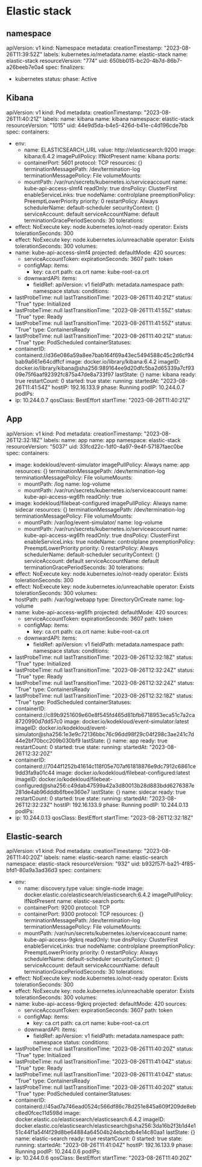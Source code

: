 # Elastic stack

## namespace
apiVersion: v1
kind: Namespace
metadata:
  creationTimestamp: "2023-08-26T11:39:52Z"
  labels:
    kubernetes.io/metadata.name: elastic-stack
  name: elastic-stack
  resourceVersion: "774"
  uid: 650bb015-bc20-4b7d-86b7-a26beeb7e0a4
spec:
  finalizers:
  - kubernetes
status:
  phase: Active

 ## Kibana

 apiVersion: v1
kind: Pod
metadata:
  creationTimestamp: "2023-08-26T11:40:21Z"
  labels:
    name: kibana
  name: kibana
  namespace: elastic-stack
  resourceVersion: "1015"
  uid: 44e9d5da-b4e5-426d-b41e-c4d196cde7bb
spec:
  containers:
  - env:
    - name: ELASTICSEARCH_URL
      value: http://elasticsearch:9200
    image: kibana:6.4.2
    imagePullPolicy: IfNotPresent
    name: kibana
    ports:
    - containerPort: 5601
      protocol: TCP
    resources: {}
    terminationMessagePath: /dev/termination-log
    terminationMessagePolicy: File
    volumeMounts:
    - mountPath: /var/run/secrets/kubernetes.io/serviceaccount
      name: kube-api-access-slmf4
      readOnly: true
  dnsPolicy: ClusterFirst
  enableServiceLinks: true
  nodeName: controlplane
  preemptionPolicy: PreemptLowerPriority
  priority: 0
  restartPolicy: Always
  schedulerName: default-scheduler
  securityContext: {}
  serviceAccount: default
  serviceAccountName: default
  terminationGracePeriodSeconds: 30
  tolerations:
  - effect: NoExecute
    key: node.kubernetes.io/not-ready
    operator: Exists
    tolerationSeconds: 300
  - effect: NoExecute
    key: node.kubernetes.io/unreachable
    operator: Exists
    tolerationSeconds: 300
  volumes:
  - name: kube-api-access-slmf4
    projected:
      defaultMode: 420
      sources:
      - serviceAccountToken:
          expirationSeconds: 3607
          path: token
      - configMap:
          items:
          - key: ca.crt
            path: ca.crt
          name: kube-root-ca.crt
      - downwardAPI:
          items:
          - fieldRef:
              apiVersion: v1
              fieldPath: metadata.namespace
            path: namespace
status:
  conditions:
  - lastProbeTime: null
    lastTransitionTime: "2023-08-26T11:40:21Z"
    status: "True"
    type: Initialized
  - lastProbeTime: null
    lastTransitionTime: "2023-08-26T11:41:55Z"
    status: "True"
    type: Ready
  - lastProbeTime: null
    lastTransitionTime: "2023-08-26T11:41:55Z"
    status: "True"
    type: ContainersReady
  - lastProbeTime: null
    lastTransitionTime: "2023-08-26T11:40:21Z"
    status: "True"
    type: PodScheduled
  containerStatuses:
  - containerID: containerd://d36e086a59a8ee7bab164f69a43ec5494588c45c2d6cf94bab9a661e64cdffcf
    image: docker.io/library/kibana:6.4.2
    imageID: docker.io/library/kibana@sha256:989164ee9d20dfc5ba2d65339a7cf9309e75f6aaf92392fc875a47de8a733f97
    lastState: {}
    name: kibana
    ready: true
    restartCount: 0
    started: true
    state:
      running:
        startedAt: "2023-08-26T11:41:54Z"
  hostIP: 192.16.133.9
  phase: Running
  podIP: 10.244.0.7
  podIPs:
  - ip: 10.244.0.7
  qosClass: BestEffort
  startTime: "2023-08-26T11:40:21Z"

  ## App

  apiVersion: v1
kind: Pod
metadata:
  creationTimestamp: "2023-08-26T12:32:18Z"
  labels:
    name: app
  name: app
  namespace: elastic-stack
  resourceVersion: "5037"
  uid: 33fcd22c-1df0-4a97-9e4f-57187faec0be
spec:
  containers:
  - image: kodekloud/event-simulator
    imagePullPolicy: Always
    name: app
    resources: {}
    terminationMessagePath: /dev/termination-log
    terminationMessagePolicy: File
    volumeMounts:
    - mountPath: /log
      name: log-volume
    - mountPath: /var/run/secrets/kubernetes.io/serviceaccount
      name: kube-api-access-wg6fh
      readOnly: true
  - image: kodekloud/filebeat-configured
    imagePullPolicy: Always
    name: sidecar
    resources: {}
    terminationMessagePath: /dev/termination-log
    terminationMessagePolicy: File
    volumeMounts:
    - mountPath: /var/log/event-simulator/
      name: log-volume
    - mountPath: /var/run/secrets/kubernetes.io/serviceaccount
      name: kube-api-access-wg6fh
      readOnly: true
  dnsPolicy: ClusterFirst
  enableServiceLinks: true
  nodeName: controlplane
  preemptionPolicy: PreemptLowerPriority
  priority: 0
  restartPolicy: Always
  schedulerName: default-scheduler
  securityContext: {}
  serviceAccount: default
  serviceAccountName: default
  terminationGracePeriodSeconds: 30
  tolerations:
  - effect: NoExecute
    key: node.kubernetes.io/not-ready
    operator: Exists
    tolerationSeconds: 300
  - effect: NoExecute
    key: node.kubernetes.io/unreachable
    operator: Exists
    tolerationSeconds: 300
  volumes:
  - hostPath:
      path: /var/log/webapp
      type: DirectoryOrCreate
    name: log-volume
  - name: kube-api-access-wg6fh
    projected:
      defaultMode: 420
      sources:
      - serviceAccountToken:
          expirationSeconds: 3607
          path: token
      - configMap:
          items:
          - key: ca.crt
            path: ca.crt
          name: kube-root-ca.crt
      - downwardAPI:
          items:
          - fieldRef:
              apiVersion: v1
              fieldPath: metadata.namespace
            path: namespace
status:
  conditions:
  - lastProbeTime: null
    lastTransitionTime: "2023-08-26T12:32:18Z"
    status: "True"
    type: Initialized
  - lastProbeTime: null
    lastTransitionTime: "2023-08-26T12:32:24Z"
    status: "True"
    type: Ready
  - lastProbeTime: null
    lastTransitionTime: "2023-08-26T12:32:24Z"
    status: "True"
    type: ContainersReady
  - lastProbeTime: null
    lastTransitionTime: "2023-08-26T12:32:18Z"
    status: "True"
    type: PodScheduled
  containerStatuses:
  - containerID: containerd://c89b9251609e60e8f545fd465d81bfb6718953eca51c7a2ca8720990d7dd57c0
    image: docker.io/kodekloud/event-simulator:latest
    imageID: docker.io/kodekloud/event-simulator@sha256:1e3e9c72136bbc76c96dd98f29c04f298c3ae241c7d44e2bf70bcc209b030bf9
    lastState: {}
    name: app
    ready: true
    restartCount: 0
    started: true
    state:
      running:
        startedAt: "2023-08-26T12:32:20Z"
  - containerID: containerd://7044f1252b41614c118f05e707af61818876e9dc7912c6861ce9dd3fa9a01c44
    image: docker.io/kodekloud/filebeat-configured:latest
    imageID: docker.io/kodekloud/filebeat-configured@sha256:c49dab47599a42a3d80013b28d883bdd6276387e281de4ab96dddb6fbee360e7
    lastState: {}
    name: sidecar
    ready: true
    restartCount: 0
    started: true
    state:
      running:
        startedAt: "2023-08-26T12:32:23Z"
  hostIP: 192.16.133.9
  phase: Running
  podIP: 10.244.0.13
  podIPs:
  - ip: 10.244.0.13
  qosClass: BestEffort
  startTime: "2023-08-26T12:32:18Z"

  ## Elastic-search

  apiVersion: v1
kind: Pod
metadata:
  creationTimestamp: "2023-08-26T11:40:20Z"
  labels:
    name: elastic-search
  name: elastic-search
  namespace: elastic-stack
  resourceVersion: "932"
  uid: b932f57f-ba21-4f85-bfd1-80a9a3ad36d3
spec:
  containers:
  - env:
    - name: discovery.type
      value: single-node
    image: docker.elastic.co/elasticsearch/elasticsearch:6.4.2
    imagePullPolicy: IfNotPresent
    name: elastic-search
    ports:
    - containerPort: 9200
      protocol: TCP
    - containerPort: 9300
      protocol: TCP
    resources: {}
    terminationMessagePath: /dev/termination-log
    terminationMessagePolicy: File
    volumeMounts:
    - mountPath: /var/run/secrets/kubernetes.io/serviceaccount
      name: kube-api-access-9gkrq
      readOnly: true
  dnsPolicy: ClusterFirst
  enableServiceLinks: true
  nodeName: controlplane
  preemptionPolicy: PreemptLowerPriority
  priority: 0
  restartPolicy: Always
  schedulerName: default-scheduler
  securityContext: {}
  serviceAccount: default
  serviceAccountName: default
  terminationGracePeriodSeconds: 30
  tolerations:
  - effect: NoExecute
    key: node.kubernetes.io/not-ready
    operator: Exists
    tolerationSeconds: 300
  - effect: NoExecute
    key: node.kubernetes.io/unreachable
    operator: Exists
    tolerationSeconds: 300
  volumes:
  - name: kube-api-access-9gkrq
    projected:
      defaultMode: 420
      sources:
      - serviceAccountToken:
          expirationSeconds: 3607
          path: token
      - configMap:
          items:
          - key: ca.crt
            path: ca.crt
          name: kube-root-ca.crt
      - downwardAPI:
          items:
          - fieldRef:
              apiVersion: v1
              fieldPath: metadata.namespace
            path: namespace
status:
  conditions:
  - lastProbeTime: null
    lastTransitionTime: "2023-08-26T11:40:20Z"
    status: "True"
    type: Initialized
  - lastProbeTime: null
    lastTransitionTime: "2023-08-26T11:41:04Z"
    status: "True"
    type: Ready
  - lastProbeTime: null
    lastTransitionTime: "2023-08-26T11:41:04Z"
    status: "True"
    type: ContainersReady
  - lastProbeTime: null
    lastTransitionTime: "2023-08-26T11:40:20Z"
    status: "True"
    type: PodScheduled
  containerStatuses:
  - containerID: containerd://45ad7a746ead0524c566df86c78d251e845a609f209de8ebc8ed0fcec11d598d
    image: docker.elastic.co/elasticsearch/elasticsearch:6.4.2
    imageID: docker.elastic.co/elasticsearch/elasticsearch@sha256:3da16b2f3b1d4e151c44f1a54f4f29d8be64884a64504b24ebcbdb4e14c80aa1
    lastState: {}
    name: elastic-search
    ready: true
    restartCount: 0
    started: true
    state:
      running:
        startedAt: "2023-08-26T11:41:04Z"
  hostIP: 192.16.133.9
  phase: Running
  podIP: 10.244.0.6
  podIPs:
  - ip: 10.244.0.6
  qosClass: BestEffort
  startTime: "2023-08-26T11:40:20Z" 